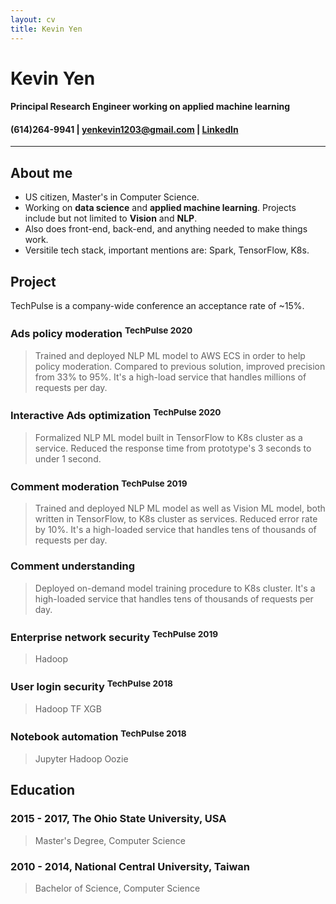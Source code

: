 ```yaml
---
layout: cv
title: Kevin Yen
---
```

# Kevin Yen

#### Principal Research Engineer working on applied machine learning

<h4 id="webaddress">
(614)264-9941
| <a href="yenkevin1203@gmail.com">yenkevin1203@gmail.com</a> 
| <a href="https://www.linkedin.com/in/kevinyen91">LinkedIn</a>
<!-- | <a href="https://github.com/NivekNey">GitHub</a> -->
</h4>

<hr>

## About me

-   US citizen, Master's in Computer Science. 
-   Working on __data science__ and __applied machine learning__. Projects include but not limited to __Vision__ and __NLP__.
-   Also does front-end, back-end, and anything needed to make things work.
-   Versitile tech stack, important mentions are: Spark, TensorFlow, K8s.

## Project

TechPulse is a company-wide conference an acceptance rate of ~15%.

### Ads policy moderation <sup>TechPulse 2020</sup>

> Trained and deployed NLP ML model to AWS ECS in order to help policy moderation. Compared to previous solution, improved precision from 33% to 95%. It's a high-load service that handles millions of requests per day. 

### Interactive Ads optimization <sup>TechPulse 2020</sup>

> Formalized NLP ML model built in TensorFlow to K8s cluster as a service. Reduced the response time from prototype's 3 seconds to under 1 second. 

### Comment moderation <sup>TechPulse 2019</sup>

> Trained and deployed NLP ML model as well as Vision ML model, both written in TensorFlow, to K8s cluster as services. Reduced error rate by 10%. It's a high-loaded service that handles tens of thousands of requests per day.

### Comment understanding 

> Deployed on-demand model training procedure to K8s cluster. It's a high-loaded service that handles tens of thousands of requests per day.

### Enterprise network security <sup>TechPulse 2019</sup>

> Hadoop

### User login security <sup>TechPulse 2018</sup>

> Hadoop TF XGB

### Notebook automation <sup>TechPulse 2018</sup>

> Jupyter Hadoop Oozie

## Education

### 2015 - 2017, The Ohio State University, USA

> Master's Degree, Computer Science

### 2010 - 2014, National Central University, Taiwan

> Bachelor of Science, Computer Science
